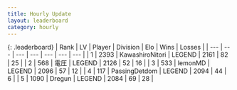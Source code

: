 ```yaml
---
title: Hourly Update
layout: leaderboard
category: hourly
---
```


{: .leaderboard}
| Rank | LV | Player | Division | Elo | Wins | Losses |
| --- | --- | --- | --- | --- | --- | --- |
| <span data-change="0">1</span> | 2393 | <span title="ID: 164871">KawashiroNitori</span> | LEGEND | <span data-change="-9">2161</span> | <span data-change="1">82</span> | <span data-change="1">25</span> |
| <span data-change="0">2</span> | 568 | <span title="ID: 407707">電圧</span> | LEGEND | <span data-change="0">2126</span> | <span data-change="0">52</span> | <span data-change="0">16</span> |
| <span data-change="0">3</span> | 533 | <span title="ID: 76009">lemonMD</span> | LEGEND | <span data-change="0">2096</span> | <span data-change="0">57</span> | <span data-change="0">12</span> |
| <span data-change="0">4</span> | 117 | <span title="ID: 454837">PassingDetdom</span> | LEGEND | <span data-change="0">2094</span> | <span data-change="0">44</span> | <span data-change="0">6</span> |
| <span data-change="0">5</span> | 1090 | <span title="ID: 337810">Dregun</span> | LEGEND | <span data-change="0">2084</span> | <span data-change="0">69</span> | <span data-change="0">28</span> |